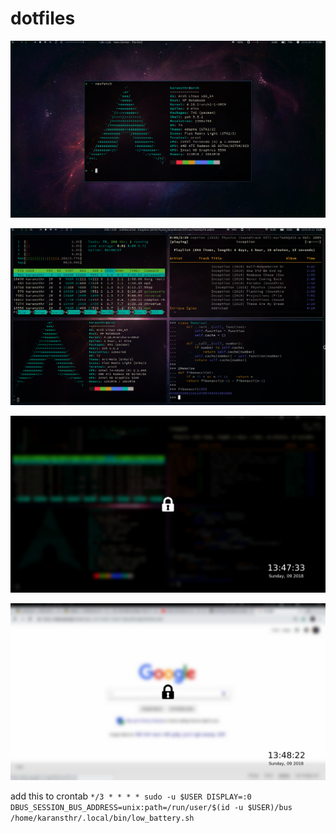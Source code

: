 # dotfiles

![neofetch](screenshots/2018-08-18-17:55:00.png)


![tilling-windows](screenshots/2018-09-23-13:39:04.png)


![i3lock-next1](screenshots/i3lock-next1.png)


![i3lock-next2](screenshots/i3lock-next2.png)


add this to crontab 
`*/3 * * * * sudo -u $USER DISPLAY=:0 DBUS_SESSION_BUS_ADDRESS=unix:path=/run/user/$(id -u $USER)/bus /home/karansthr/.local/bin/low_battery.sh`
